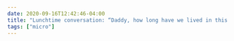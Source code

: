 ```yaml
---
date: 2020-09-16T12:42:46-04:00
title: "Lunchtime conversation: “Daddy, how long have we lived in this house?” “Well, we moved in right before the sickness, so over six months now.” “No, Daddy, it’s been nine billion months. I’m right.” “... Yeah, you are.”"
tags: ["micro"]
---
```

